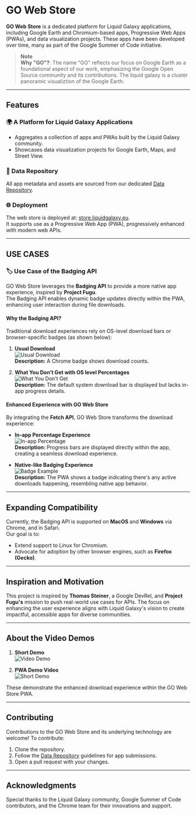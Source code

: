 # GO Web Store  

**GO Web Store** is a dedicated platform for Liquid Galaxy applications, including Google Earth and Chromium-based apps, Progressive Web Apps (PWAs), and data visualization projects. These apps have been developed over time, many as part of the Google Summer of Code initiative.  

> **Note**  
> **Why "GO"?**: The name "GO" reflects our focus on Google Earth as a foundational aspect of our work, emphasizing the Google Open Source community and its contributions. The liquid galaxy is a cluster panoramic visualiztion of the Google Earth.

---

## Features  

### 🌍 A Platform for Liquid Galaxy Applications  
- Aggregates a collection of apps and PWAs built by the Liquid Galaxy community.  
- Showcases data visualization projects for Google Earth, Maps, and Street View.  

### 🔗 Data Repository  
All app metadata and assets are sourced from our dedicated [Data Repository](https://github.com/LiquidGalaxyLAB/Data).  

### 🌐 Deployment  
The web store is deployed at: [store.liquidgalaxy.eu](https://store.liquidgalaxy.eu).  
It supports use as a Progressive Web App (PWA), progressively enhanced with modern web APIs.  

---

## USE CASES

### 🏷️ Use Case of the Badging API  
GO Web Store leverages the **Badging API** to provide a more native app experience, inspired by **Project Fugu**.  
The Badging API enables dynamic badge updates directly within the PWA, enhancing user interaction during file downloads.  

#### Why the Badging API?  
Traditional download experiences rely on OS-level download bars or browser-specific badges (as shown below):  

1. **Usual Download**  
   ![Usual Download](https://github.com/user-attachments/assets/f7c0aa6f-2e7d-4e7a-a364-a66855d7d29e)  
   **Description:** A Chrome badge shows download counts.  

2. **What You Don’t Get with OS level Percentages**  
   ![What You Don’t Get](https://github.com/user-attachments/assets/f41f93f6-382f-4ed6-9fa4-9bc3d13aedfd)  
   **Description:** The default system download bar is displayed but lacks in-app progress details.  

#### Enhanced Experience with GO Web Store  
By integrating the **Fetch API**, GO Web Store transforms the download experience:  

- **In-app Percentage Experience**  
  ![In-app Percentage](https://github.com/user-attachments/assets/cdb81b7c-1c17-4032-846f-d2da7c03707a)  
  **Description:** Progress bars are displayed directly within the app, creating a seamless download experience.  

- **Native-like Badging Experience**  
  ![Badge Example](https://github.com/user-attachments/assets/6d40f963-261f-428f-a822-d0acd38d9f2c)  
  **Description:** The PWA shows a badge indicating there's any active downloads happening, resembling native app behavior.  

---

## Expanding Compatibility  

Currently, the Badging API is supported on **MacOS** and **Windows** via Chrome, and in Safari.  
Our goal is to:  
- Extend support to Linux for Chromium.  
- Advocate for adoption by other browser engines, such as **Firefox (Gecko)**.  

---

## Inspiration and Motivation  

This project is inspired by **Thomas Steiner**, a Google DevRel, and **Project Fugu's** mission to push real-world use cases for APIs. The focus on enhancing the user experience aligns with Liquid Galaxy's vision to create impactful, accessible apps for diverse communities.  

---

## About the Video Demos  

1. **Short Demo**  
   ![Video Demo](https://github.com/user-attachments/assets/a397559f-eabd-4d2d-bd9a-bd747b6e5594)  

2. **PWA Demo Video**  
   ![Short Demo](https://github.com/user-attachments/assets/2dee0070-8abd-4c0a-95f4-afd488e8f166)  

These demonstrate the enhanced download experience within the GO Web Store PWA.  

---

## Contributing  

Contributions to the GO Web Store and its underlying technology are welcome! To contribute:  
1. Clone the repository.  
2. Follow the [Data Repository](https://github.com/LiquidGalaxyLAB/Data) guidelines for app submissions.  
3. Open a pull request with your changes.  

---

## Acknowledgments  

Special thanks to the Liquid Galaxy community, Google Summer of Code contributors, and the Chrome team for their innovations and support.  
